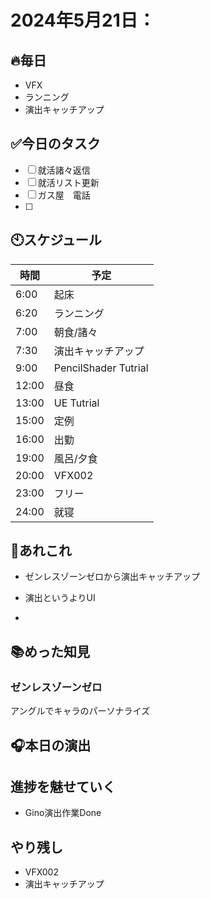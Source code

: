

# 2024年5月21日：

## 🔥毎日
- VFX 
- ランニング
- 演出キャッチアップ

## ✅今日のタスク
- [ ] 就活諸々返信
- [ ] 就活リスト更新
- [ ] ガス屋　電話
- [ ] 



## 🕙スケジュール
| 時間 |  予定 |
|----|----|
|6:00|起床|
|6:20|ランニング|
|7:00|朝食/諸々|
|7:30|演出キャッチアップ|
|9:00|PencilShader Tutrial|
|12:00|昼食|
|13:00|UE Tutrial|
|15:00|定例|
|16:00|出勤|
|19:00|風呂/夕食|
|20:00|VFX002|
|23:00|フリー|
|24:00|就寝|


## 📌あれこれ
- ゼンレスゾーンゼロから演出キャッチアップ
 - 演出というよりUI

- 


## 📚めった知見
### ゼンレスゾーンゼロ
アングルでキャラのパーソナライズ
 
## 🎧本日の演出


## 進捗を魅せていく
- Gino演出作業Done



## やり残し
- VFX002
- 演出キャッチアップ
